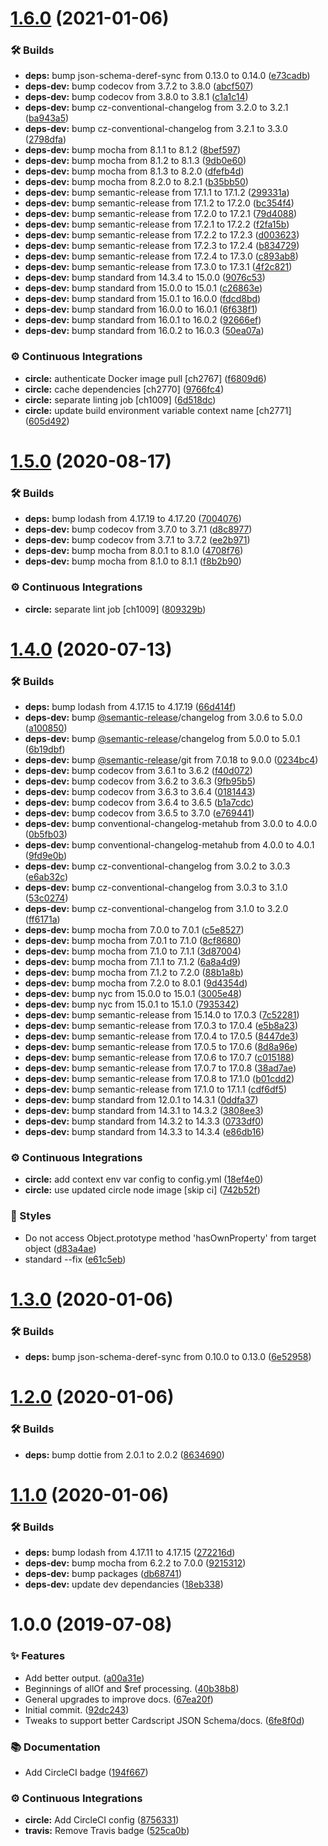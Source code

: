 # [1.6.0](https://github.com/wmfs/json-schema-markdown-a-tron/compare/v1.5.0...v1.6.0) (2021-01-06)


### 🛠 Builds

* **deps:** bump json-schema-deref-sync from 0.13.0 to 0.14.0 ([e73cadb](https://github.com/wmfs/json-schema-markdown-a-tron/commit/e73cadbdc6fb6cc9c20c506f7c3960cd6b4f0b8c))
* **deps-dev:** bump codecov from 3.7.2 to 3.8.0 ([abcf507](https://github.com/wmfs/json-schema-markdown-a-tron/commit/abcf50773b0b2a2b9372e33321f4a878b0ffd61c))
* **deps-dev:** bump codecov from 3.8.0 to 3.8.1 ([c1a1c14](https://github.com/wmfs/json-schema-markdown-a-tron/commit/c1a1c142d4dd3fd9d4fee902ea2341aaeeef8698))
* **deps-dev:** bump cz-conventional-changelog from 3.2.0 to 3.2.1 ([ba943a5](https://github.com/wmfs/json-schema-markdown-a-tron/commit/ba943a573da5a1f90d990131ab2a70d84f6a00c0))
* **deps-dev:** bump cz-conventional-changelog from 3.2.1 to 3.3.0 ([2798dfa](https://github.com/wmfs/json-schema-markdown-a-tron/commit/2798dfae5624f94fa4a82b5f37b699855d5c1012))
* **deps-dev:** bump mocha from 8.1.1 to 8.1.2 ([8bef597](https://github.com/wmfs/json-schema-markdown-a-tron/commit/8bef597bddb3b7e1bc6c56381795547c44cb554c))
* **deps-dev:** bump mocha from 8.1.2 to 8.1.3 ([9db0e60](https://github.com/wmfs/json-schema-markdown-a-tron/commit/9db0e60b8d176335fbaf5dc372bbcfb9f13945d9))
* **deps-dev:** bump mocha from 8.1.3 to 8.2.0 ([dfefb4d](https://github.com/wmfs/json-schema-markdown-a-tron/commit/dfefb4d3d73a3460de5ebd6efb153f9b666bff94))
* **deps-dev:** bump mocha from 8.2.0 to 8.2.1 ([b35bb50](https://github.com/wmfs/json-schema-markdown-a-tron/commit/b35bb50c0b3db5b9551007cde19c81f0ed681ace))
* **deps-dev:** bump semantic-release from 17.1.1 to 17.1.2 ([299331a](https://github.com/wmfs/json-schema-markdown-a-tron/commit/299331ac4ac94bbc9f26a3502594f551f2ca5463))
* **deps-dev:** bump semantic-release from 17.1.2 to 17.2.0 ([bc354f4](https://github.com/wmfs/json-schema-markdown-a-tron/commit/bc354f445638c0043e6d2be38f1d1e52c2e9ccf2))
* **deps-dev:** bump semantic-release from 17.2.0 to 17.2.1 ([79d4088](https://github.com/wmfs/json-schema-markdown-a-tron/commit/79d4088ff3d2e4dcfa13f9faf7f06804679fb750))
* **deps-dev:** bump semantic-release from 17.2.1 to 17.2.2 ([f2fa15b](https://github.com/wmfs/json-schema-markdown-a-tron/commit/f2fa15b86314fe3f93fc4427ece4f6a81b4611c3))
* **deps-dev:** bump semantic-release from 17.2.2 to 17.2.3 ([d003623](https://github.com/wmfs/json-schema-markdown-a-tron/commit/d003623f59ea1db40b1c4553cb45a565bb54c482))
* **deps-dev:** bump semantic-release from 17.2.3 to 17.2.4 ([b834729](https://github.com/wmfs/json-schema-markdown-a-tron/commit/b834729aa19769acfa894f4806ae127aed6cfff8))
* **deps-dev:** bump semantic-release from 17.2.4 to 17.3.0 ([c893ab8](https://github.com/wmfs/json-schema-markdown-a-tron/commit/c893ab80ed2975d3a135cabf4702b72715bd859a))
* **deps-dev:** bump semantic-release from 17.3.0 to 17.3.1 ([4f2c821](https://github.com/wmfs/json-schema-markdown-a-tron/commit/4f2c821f1c10f696c4a2840a09ce2ef44b5d2d17))
* **deps-dev:** bump standard from 14.3.4 to 15.0.0 ([9076c53](https://github.com/wmfs/json-schema-markdown-a-tron/commit/9076c531fa6c4cc2f6c5ef7035544f81dce91e93))
* **deps-dev:** bump standard from 15.0.0 to 15.0.1 ([c26863e](https://github.com/wmfs/json-schema-markdown-a-tron/commit/c26863e66d4bd0021f8927cb8b926129c9355d9d))
* **deps-dev:** bump standard from 15.0.1 to 16.0.0 ([fdcd8bd](https://github.com/wmfs/json-schema-markdown-a-tron/commit/fdcd8bdacf8776e0f40a4ef983dceef757280fd2))
* **deps-dev:** bump standard from 16.0.0 to 16.0.1 ([6f638f1](https://github.com/wmfs/json-schema-markdown-a-tron/commit/6f638f1765765a532671924583c522f18e6fd24c))
* **deps-dev:** bump standard from 16.0.1 to 16.0.2 ([92666ef](https://github.com/wmfs/json-schema-markdown-a-tron/commit/92666ef4549f3911481b265292989fb256b8d5ab))
* **deps-dev:** bump standard from 16.0.2 to 16.0.3 ([50ea07a](https://github.com/wmfs/json-schema-markdown-a-tron/commit/50ea07a40e3577583262f2a9025d68e693e5a5ac))


### ⚙️ Continuous Integrations

* **circle:** authenticate Docker image pull [ch2767] ([f6809d6](https://github.com/wmfs/json-schema-markdown-a-tron/commit/f6809d646a147f8a1f249fb3930228f90f7bedbe))
* **circle:** cache dependencies [ch2770] ([9766fc4](https://github.com/wmfs/json-schema-markdown-a-tron/commit/9766fc4ec849053bba3ad1fcca73fa3bcef6e46a))
* **circle:** separate linting job [ch1009] ([6d518dc](https://github.com/wmfs/json-schema-markdown-a-tron/commit/6d518dc47a0cc5b97af6d1a101fba2c79c9099f0))
* **circle:** update build environment variable context name [ch2771] ([605d492](https://github.com/wmfs/json-schema-markdown-a-tron/commit/605d4923cb23526d383ed7f2ea47f2b8358bc35d))

# [1.5.0](https://github.com/wmfs/json-schema-markdown-a-tron/compare/v1.4.0...v1.5.0) (2020-08-17)


### 🛠 Builds

* **deps:** bump lodash from 4.17.19 to 4.17.20 ([7004076](https://github.com/wmfs/json-schema-markdown-a-tron/commit/70040763aa51b6ae9820d6896d18e785c5340a81))
* **deps-dev:** bump codecov from 3.7.0 to 3.7.1 ([d8c8977](https://github.com/wmfs/json-schema-markdown-a-tron/commit/d8c89774126009081feff763f50a26b5ab525733))
* **deps-dev:** bump codecov from 3.7.1 to 3.7.2 ([ee2b971](https://github.com/wmfs/json-schema-markdown-a-tron/commit/ee2b971011cb81f383305b4dfe98a255ddc417f0))
* **deps-dev:** bump mocha from 8.0.1 to 8.1.0 ([4708f76](https://github.com/wmfs/json-schema-markdown-a-tron/commit/4708f76859fbcee03b0a0f4cf9844d31dec6a625))
* **deps-dev:** bump mocha from 8.1.0 to 8.1.1 ([f8b2b90](https://github.com/wmfs/json-schema-markdown-a-tron/commit/f8b2b90f0774254f6aced52e875afbdfe6320b2c))


### ⚙️ Continuous Integrations

* **circle:** separate lint job [ch1009] ([809329b](https://github.com/wmfs/json-schema-markdown-a-tron/commit/809329b1d4315dcb2005816709f4b25ecd09c276))

# [1.4.0](https://github.com/wmfs/json-schema-markdown-a-tron/compare/v1.3.0...v1.4.0) (2020-07-13)


### 🛠 Builds

* **deps:** bump lodash from 4.17.15 to 4.17.19 ([66d414f](https://github.com/wmfs/json-schema-markdown-a-tron/commit/66d414f6ea1f7cebc6fca101a6c3c827deee6026))
* **deps-dev:** bump [@semantic-release](https://github.com/semantic-release)/changelog from 3.0.6 to 5.0.0 ([a100850](https://github.com/wmfs/json-schema-markdown-a-tron/commit/a1008505a0d22fc0f5504ecc18f4312760f72843))
* **deps-dev:** bump [@semantic-release](https://github.com/semantic-release)/changelog from 5.0.0 to 5.0.1 ([6b19dbf](https://github.com/wmfs/json-schema-markdown-a-tron/commit/6b19dbfee58ee4cc10b1823679597cc36b0095b2))
* **deps-dev:** bump [@semantic-release](https://github.com/semantic-release)/git from 7.0.18 to 9.0.0 ([0234bc4](https://github.com/wmfs/json-schema-markdown-a-tron/commit/0234bc4ac4bf1cbcf9915253694380f42c3e3bc6))
* **deps-dev:** bump codecov from 3.6.1 to 3.6.2 ([f40d072](https://github.com/wmfs/json-schema-markdown-a-tron/commit/f40d0723fd427502c37a2881738c3139c6fbce2e))
* **deps-dev:** bump codecov from 3.6.2 to 3.6.3 ([9fb95b5](https://github.com/wmfs/json-schema-markdown-a-tron/commit/9fb95b56942d366b3b2dbe0692189f6b7ec10615))
* **deps-dev:** bump codecov from 3.6.3 to 3.6.4 ([0181443](https://github.com/wmfs/json-schema-markdown-a-tron/commit/0181443bbdd0afa3dbfdd21a1c0d11771490ad15))
* **deps-dev:** bump codecov from 3.6.4 to 3.6.5 ([b1a7cdc](https://github.com/wmfs/json-schema-markdown-a-tron/commit/b1a7cdc7e83adf44f230318f047bc0def44f25cd))
* **deps-dev:** bump codecov from 3.6.5 to 3.7.0 ([e769441](https://github.com/wmfs/json-schema-markdown-a-tron/commit/e769441db0d19d09d8a30d003d7b7fdb0fa0081d))
* **deps-dev:** bump conventional-changelog-metahub from 3.0.0 to 4.0.0 ([0b5fb03](https://github.com/wmfs/json-schema-markdown-a-tron/commit/0b5fb0314182daec306e55ffb598612bf5e4d53a))
* **deps-dev:** bump conventional-changelog-metahub from 4.0.0 to 4.0.1 ([9fd9e0b](https://github.com/wmfs/json-schema-markdown-a-tron/commit/9fd9e0bc75bc7aabc4a3346b25228338347e7dbe))
* **deps-dev:** bump cz-conventional-changelog from 3.0.2 to 3.0.3 ([e6ab32c](https://github.com/wmfs/json-schema-markdown-a-tron/commit/e6ab32ca0a9ce9db5afae9f6da6631ad5262464e))
* **deps-dev:** bump cz-conventional-changelog from 3.0.3 to 3.1.0 ([53c0274](https://github.com/wmfs/json-schema-markdown-a-tron/commit/53c0274514026648bcddf2b221b62e374e42d221))
* **deps-dev:** bump cz-conventional-changelog from 3.1.0 to 3.2.0 ([ff6171a](https://github.com/wmfs/json-schema-markdown-a-tron/commit/ff6171a45a7c9788713439d6fbe4e7abeb7ce3c8))
* **deps-dev:** bump mocha from 7.0.0 to 7.0.1 ([c5e8527](https://github.com/wmfs/json-schema-markdown-a-tron/commit/c5e85273e05d486566add8023a4c8bb07c98d4f7))
* **deps-dev:** bump mocha from 7.0.1 to 7.1.0 ([8cf8680](https://github.com/wmfs/json-schema-markdown-a-tron/commit/8cf8680786789c308aa2b3cdf46279091e1c4e50))
* **deps-dev:** bump mocha from 7.1.0 to 7.1.1 ([3d87004](https://github.com/wmfs/json-schema-markdown-a-tron/commit/3d87004be1782e8635a46561e0260ec17957971e))
* **deps-dev:** bump mocha from 7.1.1 to 7.1.2 ([6a8a4d9](https://github.com/wmfs/json-schema-markdown-a-tron/commit/6a8a4d91bf111bfeec220332309acae2e02fa99b))
* **deps-dev:** bump mocha from 7.1.2 to 7.2.0 ([88b1a8b](https://github.com/wmfs/json-schema-markdown-a-tron/commit/88b1a8b25203095e34878e17484181a8d34c260a))
* **deps-dev:** bump mocha from 7.2.0 to 8.0.1 ([9d4354d](https://github.com/wmfs/json-schema-markdown-a-tron/commit/9d4354deb3b09a52192e59184ad39bbcb0b04fbc))
* **deps-dev:** bump nyc from 15.0.0 to 15.0.1 ([3005e48](https://github.com/wmfs/json-schema-markdown-a-tron/commit/3005e485c10de28d2631b1b02311a697f7f26429))
* **deps-dev:** bump nyc from 15.0.1 to 15.1.0 ([7935342](https://github.com/wmfs/json-schema-markdown-a-tron/commit/7935342ec4386effc1839801f94c3898c6466952))
* **deps-dev:** bump semantic-release from 15.14.0 to 17.0.3 ([7c52281](https://github.com/wmfs/json-schema-markdown-a-tron/commit/7c52281549c1ca8edaf46f20284185166e0d303c))
* **deps-dev:** bump semantic-release from 17.0.3 to 17.0.4 ([e5b8a23](https://github.com/wmfs/json-schema-markdown-a-tron/commit/e5b8a23534618b4c0ff86481def3c53f51fe3340))
* **deps-dev:** bump semantic-release from 17.0.4 to 17.0.5 ([8447de3](https://github.com/wmfs/json-schema-markdown-a-tron/commit/8447de3676188642b486d7c76ce4078748f3fa42))
* **deps-dev:** bump semantic-release from 17.0.5 to 17.0.6 ([8d8a96e](https://github.com/wmfs/json-schema-markdown-a-tron/commit/8d8a96e6f7e42cf3e30bd539b2b8dae57beec052))
* **deps-dev:** bump semantic-release from 17.0.6 to 17.0.7 ([c015188](https://github.com/wmfs/json-schema-markdown-a-tron/commit/c015188bda92b27cdb4972b8d5b208e1f6361f6e))
* **deps-dev:** bump semantic-release from 17.0.7 to 17.0.8 ([38ad7ae](https://github.com/wmfs/json-schema-markdown-a-tron/commit/38ad7ae52fbbaf410ecc28de80d2f491ee9449ad))
* **deps-dev:** bump semantic-release from 17.0.8 to 17.1.0 ([b01cdd2](https://github.com/wmfs/json-schema-markdown-a-tron/commit/b01cdd276536bb6888b0580069a5f90631fb0604))
* **deps-dev:** bump semantic-release from 17.1.0 to 17.1.1 ([cdf6df5](https://github.com/wmfs/json-schema-markdown-a-tron/commit/cdf6df549fc93765d5f484736da0c8f457031321))
* **deps-dev:** bump standard from 12.0.1 to 14.3.1 ([0ddfa37](https://github.com/wmfs/json-schema-markdown-a-tron/commit/0ddfa37f7ca85eaef144863f0a22c571e040b95c))
* **deps-dev:** bump standard from 14.3.1 to 14.3.2 ([3808ee3](https://github.com/wmfs/json-schema-markdown-a-tron/commit/3808ee3eeda210bcaa15a247f19b369d861ed656))
* **deps-dev:** bump standard from 14.3.2 to 14.3.3 ([0733df0](https://github.com/wmfs/json-schema-markdown-a-tron/commit/0733df00bfab623b41834627b6774385688af90d))
* **deps-dev:** bump standard from 14.3.3 to 14.3.4 ([e86db16](https://github.com/wmfs/json-schema-markdown-a-tron/commit/e86db16e752e515a9465479205e9584fb2d578d6))


### ⚙️ Continuous Integrations

* **circle:** add context env var config to config.yml ([18ef4e0](https://github.com/wmfs/json-schema-markdown-a-tron/commit/18ef4e0752a3283ecfdf9d616fd025ff27b27f80))
* **circle:** use updated circle node image [skip ci] ([742b52f](https://github.com/wmfs/json-schema-markdown-a-tron/commit/742b52f802f8bde1f08ebc5d26d1f7825ef02bc9))


### 💎 Styles

* Do not access Object.prototype method 'hasOwnProperty' from target object ([d83a4ae](https://github.com/wmfs/json-schema-markdown-a-tron/commit/d83a4aeb170733ff3ebcbb9aecd0baa19e5d307c))
* standard --fix ([e61c5eb](https://github.com/wmfs/json-schema-markdown-a-tron/commit/e61c5eb0529d4fd99a2468714b8450cc888417be))

# [1.3.0](https://github.com/wmfs/json-schema-markdown-a-tron/compare/v1.2.0...v1.3.0) (2020-01-06)


### 🛠 Builds

* **deps:** bump json-schema-deref-sync from 0.10.0 to 0.13.0 ([6e52958](https://github.com/wmfs/json-schema-markdown-a-tron/commit/6e529583f43f9a484f97f14f929ce363da989aba))

# [1.2.0](https://github.com/wmfs/json-schema-markdown-a-tron/compare/v1.1.0...v1.2.0) (2020-01-06)


### 🛠 Builds

* **deps:** bump dottie from 2.0.1 to 2.0.2 ([8634690](https://github.com/wmfs/json-schema-markdown-a-tron/commit/86346905dc17bf1dd042a4f86803deaeccfc3e86))

# [1.1.0](https://github.com/wmfs/json-schema-markdown-a-tron/compare/v1.0.0...v1.1.0) (2020-01-06)


### 🛠 Builds

* **deps:** bump lodash from 4.17.11 to 4.17.15 ([272216d](https://github.com/wmfs/json-schema-markdown-a-tron/commit/272216d4ba12a496c385d1aefe851de66e116eda))
* **deps-dev:** bump mocha from 6.2.2 to 7.0.0 ([9215312](https://github.com/wmfs/json-schema-markdown-a-tron/commit/9215312c72169e726838e24e77bc554ff8a0119e))
* **deps-dev:** bump packages ([db68741](https://github.com/wmfs/json-schema-markdown-a-tron/commit/db68741537b1e4a5a4f5bf7d679773f891489ca2))
* **deps-dev:** update dev dependancies ([18eb338](https://github.com/wmfs/json-schema-markdown-a-tron/commit/18eb338c64efb7d20a8e61fee3198004bef13aae))

# 1.0.0 (2019-07-08)


### ✨ Features

* Add better output. ([a00a31e](https://github.com/wmfs/json-schema-markdown-a-tron/commit/a00a31e))
* Beginnings of allOf and $ref processing. ([40b38b8](https://github.com/wmfs/json-schema-markdown-a-tron/commit/40b38b8))
* General upgrades to improve docs. ([67ea20f](https://github.com/wmfs/json-schema-markdown-a-tron/commit/67ea20f))
* Initial commit. ([92dc243](https://github.com/wmfs/json-schema-markdown-a-tron/commit/92dc243))
* Tweaks to support better Cardscript JSON Schema/docs. ([6fe8f0d](https://github.com/wmfs/json-schema-markdown-a-tron/commit/6fe8f0d))


### 📚 Documentation

* Add CircleCI badge ([194f667](https://github.com/wmfs/json-schema-markdown-a-tron/commit/194f667))


### ⚙️ Continuous Integrations

* **circle:** Add CircleCI config ([8756331](https://github.com/wmfs/json-schema-markdown-a-tron/commit/8756331))
* **travis:** Remove Travis badge ([525ca0b](https://github.com/wmfs/json-schema-markdown-a-tron/commit/525ca0b))
